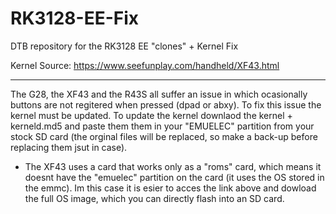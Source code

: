 # RK3128-EE-Fix
DTB repository for the RK3128 EE "clones" + Kernel Fix

Kernel Source:
https://www.seefunplay.com/handheld/XF43.html

----------------------------------------------------

The G28, the XF43 and the R43S all suffer an issue in which ocasionally buttons are not regitered when pressed (dpad or abxy). To fix this issue the kernel must be updated. To update the kernel downlaod the kernel + kerneld.md5 and paste them them in your "EMUELEC" partition from your stock SD card (the orginal files will be replaced, so make a back-up before replacing them jsut in case). 

* The XF43 uses a card that works only as a "roms" card, which means it doesnt have the "emuelec" partition on the card (it uses the OS stored in the emmc). Im this case it is esier to acces the link above and dowload the full OS image, which you can directly flash into an SD card.
